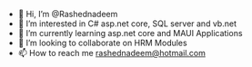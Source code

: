- 👋 Hi, I’m @Rashednadeem
- 👀 I’m interested in C# asp.net core, SQL server and vb.net
- 🌱 I’m currently learning asp.net core and MAUI Applications
- 💞️ I’m looking to collaborate on HRM Modules
- 📫 How to reach me rashednadeem@hotmail.com
<!---
Rashednadeem/Rashednadeem is a ✨ special ✨ repository because its `README.md` (this file) appears on your GitHub profile.
You can click the Preview link to take a look at your changes.
--->
